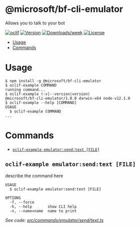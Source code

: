 @microsoft/bf-cli-emulator
==========================

Allows you to talk to your bot

[![oclif](https://img.shields.io/badge/cli-oclif-brightgreen.svg)](https://oclif.io)
[![Version](https://img.shields.io/npm/v/@microsoft/bf-cli-emulator.svg)](https://npmjs.org/package/@microsoft/bf-cli-emulator)
[![Downloads/week](https://img.shields.io/npm/dw/@microsoft/bf-cli-emulator.svg)](https://npmjs.org/package/@microsoft/bf-cli-emulator)
[![License](https://img.shields.io/npm/l/@microsoft/bf-cli-emulator.svg)](https://github.com/microsoft/botframework-cli/blob/master/package.json)

<!-- toc -->
* [Usage](#usage)
* [Commands](#commands)
<!-- tocstop -->
# Usage
<!-- usage -->
```sh-session
$ npm install -g @microsoft/bf-cli-emulator
$ oclif-example COMMAND
running command...
$ oclif-example (-v|--version|version)
@microsoft/bf-cli-emulator/1.0.0 darwin-x64 node-v12.1.0
$ oclif-example --help [COMMAND]
USAGE
  $ oclif-example COMMAND
...
```
<!-- usagestop -->
# Commands
<!-- commands -->
* [`oclif-example emulator:send:text [FILE]`](#oclif-example-emulatorsendtext-file)

## `oclif-example emulator:send:text [FILE]`

describe the command here

```
USAGE
  $ oclif-example emulator:send:text [FILE]

OPTIONS
  -f, --force
  -h, --help       show CLI help
  -n, --name=name  name to print
```

_See code: [src/commands/emulator/send/text.ts](https://github.com/microsoft/botframework-cli/blob/v1.0.0/src/commands/emulator/send/text.ts)_
<!-- commandsstop -->
